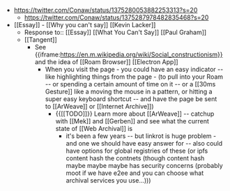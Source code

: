 - https://twitter.com/Conaw/status/1375280053882253313?s=20
    - https://twitter.com/Conaw/status/1375287978482835468?s=20
- [[Essay]] - [[Why you can't say]] [[Kevin Lacker]]
    - Response to:: [[Essay]] [[What You Can't Say]] [[Paul Graham]]
    - [[Tangent]]
        - See {{iframe:https://en.m.wikipedia.org/wiki/Social_constructionism}} 
and the idea of [[Roam Browser]] [[Electron App]]
            - When you visit the page - you could have an easy indicator -- like highlighting things from the page - (to pull into your Roam -- or spending a certain amount of time on it -- or a [[30ms Gesture]] like a moving the mouse in a pattern, or hitting a super easy keyboard shortcut -- and have the page be sent to [[ArWeave]] or [[Internet Archive]])
                - {{[[TODO]]}} Learn more about [[ArWeave]] -- catchup with [[Mek]] and [[Gerben]] and see what the current state of [[Web Archival]] is
                    - it's been a few years -- but linkrot is huge problem - and one we should have easy answer for -- also could have options for global registries of these (or ipfs content hash the contnets (though content hash maybe maybe maybe has security concerns (probably moot if we have e2ee and you can choose what archival services you use...)))
